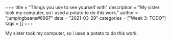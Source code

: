 +++
title = "Things you use to see yourself with"
description = "My sister took my computer, so i used a potato to do this work."
author = "jumpingbeans#6967"
date = "2021-03-29"
categories = ["Week 3: TODO"]
tags = []
+++

My sister took my computer, so i used a potato to do this work.

